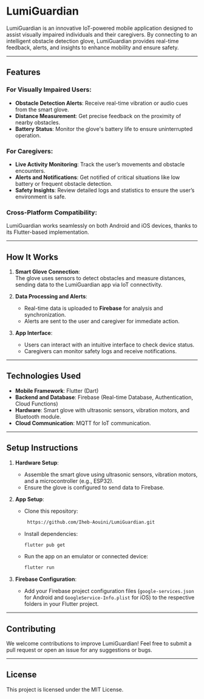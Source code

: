 # **LumiGuardian**

LumiGuardian is an innovative IoT-powered mobile application designed to assist visually impaired individuals and their caregivers. By connecting to an intelligent obstacle detection glove, LumiGuardian provides real-time feedback, alerts, and insights to enhance mobility and ensure safety.

---

## **Features**

### For Visually Impaired Users:
- **Obstacle Detection Alerts**: Receive real-time vibration or audio cues from the smart glove.
- **Distance Measurement**: Get precise feedback on the proximity of nearby obstacles.
- **Battery Status**: Monitor the glove's battery life to ensure uninterrupted operation.

### For Caregivers:
- **Live Activity Monitoring**: Track the user’s movements and obstacle encounters.
- **Alerts and Notifications**: Get notified of critical situations like low battery or frequent obstacle detection.
- **Safety Insights**: Review detailed logs and statistics to ensure the user’s environment is safe.

### Cross-Platform Compatibility:
LumiGuardian works seamlessly on both Android and iOS devices, thanks to its Flutter-based implementation.

---

## **How It Works**

1. **Smart Glove Connection**:  
   The glove uses sensors to detect obstacles and measure distances, sending data to the LumiGuardian app via IoT connectivity.

2. **Data Processing and Alerts**:  
   - Real-time data is uploaded to **Firebase** for analysis and synchronization.  
   - Alerts are sent to the user and caregiver for immediate action.

3. **App Interface**:  
   - Users can interact with an intuitive interface to check device status.  
   - Caregivers can monitor safety logs and receive notifications.

---

## **Technologies Used**

- **Mobile Framework**: Flutter (Dart)
- **Backend and Database**: Firebase (Real-time Database, Authentication, Cloud Functions)
- **Hardware**: Smart glove with ultrasonic sensors, vibration motors, and Bluetooth module.
- **Cloud Communication**: MQTT for IoT communication.

---

## **Setup Instructions**

1. **Hardware Setup**:  
   - Assemble the smart glove using ultrasonic sensors, vibration motors, and a microcontroller (e.g., ESP32).  
   - Ensure the glove is configured to send data to Firebase.

2. **App Setup**:  
   - Clone this repository:
     ```bash
      https://github.com/Iheb-Aouini/LumiGuardian.git
     ```
   - Install dependencies:
     ```bash
     flutter pub get
     ```
   - Run the app on an emulator or connected device:
     ```bash
     flutter run
     ```

3. **Firebase Configuration**:  
   - Add your Firebase project configuration files (`google-services.json` for Android and `GoogleService-Info.plist` for iOS) to the respective folders in your Flutter project.

---

## **Contributing**

We welcome contributions to improve LumiGuardian! Feel free to submit a pull request or open an issue for any suggestions or bugs.

---

## **License**

This project is licensed under the MIT License.
